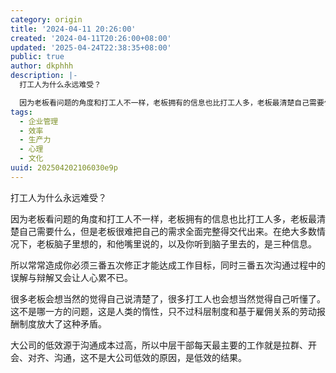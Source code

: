 ```yaml
---
category: origin
title: '2024-04-11 20:26:00'
created: '2024-04-11T20:26:00+08:00'
updated: '2025-04-24T22:38:35+08:00'
public: true
author: dkphhh
description: |-
  打工人为什么永远难受？

  因为老板看问题的角度和打工人不一样，老板拥有的信息也比打工人多，老板最清楚自己需要什么……
tags:
  - 企业管理
  - 效率
  - 生产力
  - 心理
  - 文化
uuid: 202504202106030e9p
---
```


打工人为什么永远难受？

因为老板看问题的角度和打工人不一样，老板拥有的信息也比打工人多，老板最清楚自己需要什么，但是老板很难把自己的需求全面完整得交代出来。在绝大多数情况下，老板脑子里想的，和他嘴里说的，以及你听到脑子里去的，是三种信息。

所以常常造成你必须三番五次修正才能达成工作目标，同时三番五次沟通过程中的误解与辩解又会让人心累不已。

很多老板会想当然的觉得自己说清楚了，很多打工人也会想当然觉得自己听懂了。这不是哪一方的问题，这是人类的惰性，只不过科层制度和基于雇佣关系的劳动报酬制度放大了这种矛盾。

大公司的低效源于沟通成本过高，所以中层干部每天最主要的工作就是拉群、开会、对齐、沟通，这不是大公司低效的原因，是低效的结果。
